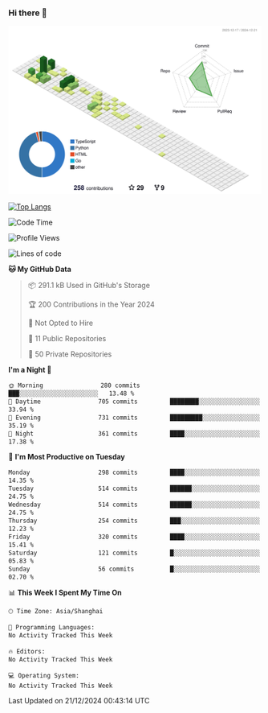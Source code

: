 ### Hi there 👋

![](./profile-3d-contrib/profile-green-animate.svg)

 

[![Top Langs](https://github-readme-stats.vercel.app/api/top-langs/?username=fly2tomato)](https://github.com/anuraghazra/github-readme-stats)


 

<!--START_SECTION:waka-->
![Code Time](http://img.shields.io/badge/Code%20Time-5%20hrs%2042%20mins-blue)

![Profile Views](http://img.shields.io/badge/Profile%20Views-0-blue)

![Lines of code](https://img.shields.io/badge/From%20Hello%20World%20I%27ve%20Written-522.1%20thousand%20lines%20of%20code-blue)

**🐱 My GitHub Data** 

> 📦 291.1 kB Used in GitHub's Storage 
 > 
> 🏆 200 Contributions in the Year 2024
 > 
> 🚫 Not Opted to Hire
 > 
> 📜 11 Public Repositories 
 > 
> 🔑 50 Private Repositories 
 > 
**I'm a Night 🦉** 

```text
🌞 Morning                280 commits         ███░░░░░░░░░░░░░░░░░░░░░░   13.48 % 
🌆 Daytime                705 commits         ████████░░░░░░░░░░░░░░░░░   33.94 % 
🌃 Evening                731 commits         █████████░░░░░░░░░░░░░░░░   35.19 % 
🌙 Night                  361 commits         ████░░░░░░░░░░░░░░░░░░░░░   17.38 % 
```
📅 **I'm Most Productive on Tuesday** 

```text
Monday                   298 commits         ████░░░░░░░░░░░░░░░░░░░░░   14.35 % 
Tuesday                  514 commits         ██████░░░░░░░░░░░░░░░░░░░   24.75 % 
Wednesday                514 commits         ██████░░░░░░░░░░░░░░░░░░░   24.75 % 
Thursday                 254 commits         ███░░░░░░░░░░░░░░░░░░░░░░   12.23 % 
Friday                   320 commits         ████░░░░░░░░░░░░░░░░░░░░░   15.41 % 
Saturday                 121 commits         █░░░░░░░░░░░░░░░░░░░░░░░░   05.83 % 
Sunday                   56 commits          █░░░░░░░░░░░░░░░░░░░░░░░░   02.70 % 
```


📊 **This Week I Spent My Time On** 

```text
🕑︎ Time Zone: Asia/Shanghai

💬 Programming Languages: 
No Activity Tracked This Week

🔥 Editors: 
No Activity Tracked This Week

💻 Operating System: 
No Activity Tracked This Week
```


 Last Updated on 21/12/2024 00:43:14 UTC
<!--END_SECTION:waka-->
